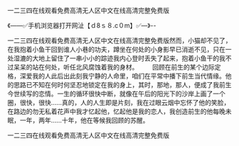 一二三四在线观看免费高清无人区中文在线高清完整免费版

《——✅手机浏览器打开网沚【ｄ8ｓ８.c０m】✅—》--

一二三四在线观看免费高清无人区中文在线高清完整免费版然而，小猫却不见了，在我抱着小鱼干回到谁人小巷的功夫，蹲坐在何处的小身影早已消逝不见，只在一处湿漉的大地上留住了一串小小的踪迹我内心登时丢失了起来，抱着小鱼干的我不过呆呆的站在何处，听任北风腐蚀着我的身材。
　　回顾在前生的某个边际定格，深爱我的人此后出此刻我宁静的人命里，咱们在平常中播下前生当代情缘。他的思路已不知在何时何坚忍地锁定在我的身上，其时，那地，那人，便成了我前生今世续写的恋情。一生的循环很快中断，就像在午后的阳光下的沙岸上画了一个圈，很快，很快……真的，人的人生即是片刻，我在过眼云烟中忘怀了他的笑脸，在路边的勿无私着花声中我才忆起他，忆起他是我的恋人，我创造前生的他每晚未眠，一年，两年……十年，他在等候我回顾的苏醒。





一二三四在线观看免费高清无人区中文在线高清完整免费版
